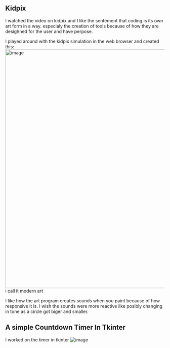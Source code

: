 ## Kidpix ##
I watched the video on kidpix and I like the sentement that coding is its own art form in a way. especialy the creation of tools because of how they are desighned for the user and have perpose.

I played around with the kidpix simulation in the web browser and created this:
<img width="752" alt="image" src="https://github.com/FantasticMrCat42/2023-2024/assets/129550102/c99558df-dc1a-4ce1-8b7d-6376f4cb03f8">
i call it modern art

I like how the art program creates sounds when you paint because of how responsive it is. I wish the sounds were more reactive like posibly changing in tone as a circle got biger and smaller.

## A simple Countdown Timer In Tkinter ##
I worked on the timer in tkinter
![image](https://github.com/FantasticMrCat42/2023-2024/assets/129550102/7f6a0ea5-bed0-4a52-84e4-b1da9a7ebeb9)

